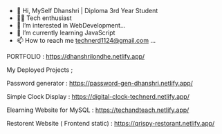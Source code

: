 - 👋 Hi, MySelf Dhanshri | Diploma 3rd Year Student 
- 👩‍💻 Tech enthusiast 
- 👀 I’m interested in WebDevelopment...
- 🌱 I’m currently learning  JavaScript 
- 📫 How to reach me  technerd1124@gmail.com ...

PORTFOLIO : https://dhanshrilondhe.netlify.app/


My Deployed Projects ; 

Password generator  : https://password-gen-dhanshri.netlify.app/

Simple Clock Display : https://digital-clock-technerd.netlify.app/

Elearning Website for MySQL : https://techandteach.netlify.app/

Restorent Website ( Frontend static) : https://qrispy-restorant.netlify.app/

